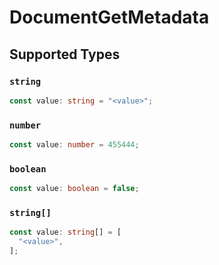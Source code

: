 # DocumentGetMetadata


## Supported Types

### `string`

```typescript
const value: string = "<value>";
```

### `number`

```typescript
const value: number = 455444;
```

### `boolean`

```typescript
const value: boolean = false;
```

### `string[]`

```typescript
const value: string[] = [
  "<value>",
];
```

